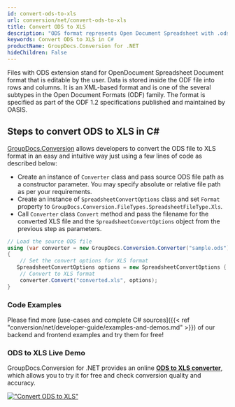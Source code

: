 ```yaml
---
id: convert-ods-to-xls
url: conversion/net/convert-ods-to-xls
title: Convert ODS to XLS
description: "ODS format represents Open Document Spreadsheet with .ods extension. Learn how to convert ODS to XLS file programmatically in C# language using GroupDocs.Conversion for .NET library."
keywords: Convert ODS to XLS in C#
productName: GroupDocs.Conversion for .NET
hideChildren: False
---
```


Files with ODS extension stand for OpenDocument Spreadsheet Document format that is editable by the user. Data is stored inside the ODF file into rows and columns. It is an XML-based format and is one of the several subtypes in the Open Document Formats (ODF) family. The format is specified as part of the ODF 1.2 specifications published and maintained by OASIS.

## Steps to convert ODS to XLS in C#

[GroupDocs.Conversion](https://products.groupdocs.com/conversion/net) allows developers to convert the ODS file to XLS format in an easy and intuitive way just using a few lines of code as described below:

* Create an instance of `Converter` class and pass source ODS file path as a constructor parameter. You may specify absolute or relative file path as per your requirements. 
* Create an instance of `SpreadsheetConvertOptions` class and set `Format` property to `GroupDocs.Conversion.FileTypes.SpreadsheetFileType.Xls`.
* Call `Converter` class `Convert` method and pass the filename for the converted XLS file and the `SpreadsheetConvertOptions` object from the previous step as parameters.

```csharp
// Load the source ODS file
using (var converter = new GroupDocs.Conversion.Converter("sample.ods"))
{
    // Set the convert options for XLS format
   SpreadsheetConvertOptions options = new SpreadsheetConvertOptions { Format = GroupDocs.Conversion.FileTypes.SpreadsheetFileType.Xls };
    // Convert to XLS format
    converter.Convert("converted.xls", options);
}
```

### Code Examples

Please find more [use-cases and complete C# sources]({{< ref "conversion/net/developer-guide/examples-and-demos.md" >}}) of our backend and frontend examples and try them for free!

### ODS to XLS Live Demo

GroupDocs.Conversion for .NET provides an online [**ODS to XLS converter**](https://products.groupdocs.app/conversion/ods-to-xls), which allows you to try it for free and check conversion quality and accuracy.

[!["Convert ODS to XLS"](conversion/net/images/convert-to-xls/convert-ods-to-xls.png)](https://products.groupdocs.app/conversion/ods-to-xls)